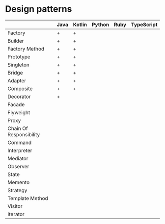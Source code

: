 # Design patterns

|                         | Java | Kotlin | Python | Ruby | TypeScript |
|-------------------------|------|--------|--------|------|------------|
| Factory                 |   +  |    +   |        |      |            |
| Builder                 |   +  |    +   |        |      |            |
| Factory Method          |   +  |    +   |        |      |            |
| Prototype               |   +  |    +   |        |      |            |
| Singleton               |   +  |    +   |        |      |            |
| Bridge                  |   +  |    +   |        |      |            |
| Adapter                 |   +  |    +   |        |      |            |
| Composite               |   +  |    +   |        |      |            |
| Decorator               |   +  |        |        |      |            |
| Facade                  |      |        |        |      |            |
| Flyweight               |      |        |        |      |            |
| Proxy                   |      |        |        |      |            |
| Chain Of Responsibility |      |        |        |      |            |
| Command                 |      |        |        |      |            |
| Interpreter             |      |        |        |      |            |
| Mediator                |      |        |        |      |            |
| Observer                |      |        |        |      |            |
| State                   |      |        |        |      |            |
| Memento                 |      |        |        |      |            |
| Strategy                |      |        |        |      |            |
| Template Method         |      |        |        |      |            |
| Visitor                 |      |        |        |      |            |
| Iterator                |      |        |        |      |            |
